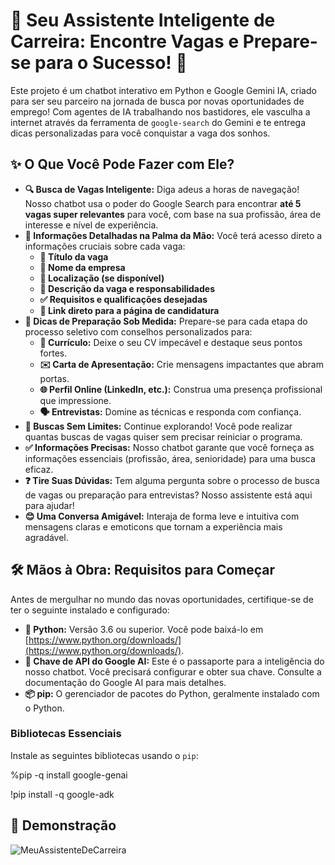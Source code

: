 # 🤖 Seu Assistente Inteligente de Carreira: Encontre Vagas e Prepare-se para o Sucesso! 🚀

Este projeto é um chatbot interativo em Python e Google Gemini IA, criado para ser seu parceiro na jornada de busca por novas oportunidades de emprego! Com agentes de IA trabalhando nos bastidores, ele vasculha a internet através da ferramenta de `google-search` do Gemini e te entrega dicas personalizadas para você conquistar a vaga dos sonhos.


## ✨ O Que Você Pode Fazer com Ele?

* **🔍 Busca de Vagas Inteligente:** Diga adeus a horas de navegação! Nosso chatbot usa o poder do Google Search para encontrar **até 5 vagas super relevantes** para você, com base na sua profissão, área de interesse e nível de experiência.
* **📄 Informações Detalhadas na Palma da Mão:** Você terá acesso direto a informações cruciais sobre cada vaga:
    * **💼 Título da vaga**
    * **🏢 Nome da empresa**
    * **📍 Localização (se disponível)**
    * **📝 Descrição da vaga e responsabilidades**
    * **✅ Requisitos e qualificações desejadas**
    * **🔗 Link direto para a página de candidatura**
* **🎯 Dicas de Preparação Sob Medida:** Prepare-se para cada etapa do processo seletivo com conselhos personalizados para:
    * **📝 Currículo:** Deixe o seu CV impecável e destaque seus pontos fortes.
    * **✉️ Carta de Apresentação:** Crie mensagens impactantes que abram portas.
    * **🌐 Perfil Online (LinkedIn, etc.):** Construa uma presença profissional que impressione.
    * **🗣️ Entrevistas:** Domine as técnicas e responda com confiança.
* **🔄 Buscas Sem Limites:** Continue explorando! Você pode realizar quantas buscas de vagas quiser sem precisar reiniciar o programa.
* **✅ Informações Precisas:** Nosso chatbot garante que você forneça as informações essenciais (profissão, área, senioridade) para uma busca eficaz.
* **❓ Tire Suas Dúvidas:** Tem alguma pergunta sobre o processo de busca de vagas ou preparação para entrevistas? Nosso assistente está aqui para ajudar!
* **😊 Uma Conversa Amigável:** Interaja de forma leve e intuitiva com mensagens claras e emoticons que tornam a experiência mais agradável.


## 🛠️ Mãos à Obra: Requisitos para Começar

Antes de mergulhar no mundo das novas oportunidades, certifique-se de ter o seguinte instalado e configurado:

* **🐍 Python:** Versão 3.6 ou superior. Você pode baixá-lo em [https://www.python.org/downloads/](https://www.python.org/downloads/).
* **🔑 Chave de API do Google AI:** Este é o passaporte para a inteligência do nosso chatbot. Você precisará configurar e obter sua chave. Consulte a documentação do Google AI para mais detalhes.
* **📦 pip:** O gerenciador de pacotes do Python, geralmente instalado com o Python.


### Bibliotecas Essenciais

Instale as seguintes bibliotecas usando o `pip`:

%pip -q install google-genai

!pip install -q google-adk


## 🚀 Demonstração
![MeuAssistenteDeCarreira](https://github.com/user-attachments/assets/8e03a7ab-e73f-4433-a673-53449a21414d)


